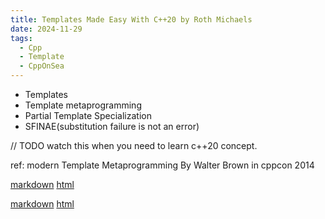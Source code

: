 ```yaml
---
title: Templates Made Easy With C++20 by Roth Michaels
date: 2024-11-29
tags:
  - Cpp
  - Template
  - CppOnSea
---
```


- Templates
- Template metaprogramming
- Partial Template Specialization
- SFINAE(substitution failure is not an error)

// TODO watch this when you need to learn c++20 concept.

ref: modern Template Metaprogramming By Walter Brown in cppcon 2014

[markdown](../../CppCon/2014/modern_template_metaprogramming_A_compendium_part_i.md) [html](../../CppCon/2014/modern_template_metaprogramming_A_compendium_part_i.html)

[markdown](../../CppCon/2014/modern_template_metaprogramming_A_compendium_part_ii.md) [html](../../CppCon/2014/modern_template_metaprogramming_A_compendium_part_ii.html)

